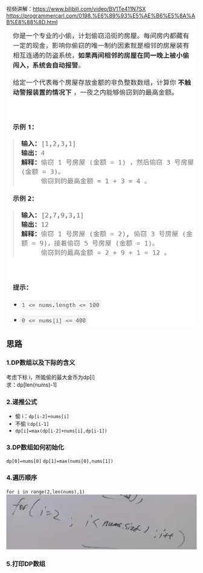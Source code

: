 视频讲解：https://www.bilibili.com/video/BV1Te411N7SX
https://programmercarl.com/0198.%E6%89%93%E5%AE%B6%E5%8A%AB%E8%88%8D.html  
![img.png](img.png)

## 思路
### 1.DP数组以及下际的含义
考虑下标 i，所能偷的最大金币为dp[i]  
求：dp[len(nums)-1]
### 2.递推公式
- 偷 i：`dp[i-2]+nums[i]`  
- 不偷 i:`dp[i-1]`  
- `dp[i]=max(dp[i-2]+nums[i],dp[i-1])`

### 3.DP数组如何初始化
`dp[0]=nums[0]`
`dp[1]=max(nums[0],nums[1])`

### 4.遍历顺序
`for i in range(2,len(nums),1)`
![img_1.png](img_1.png)
### 5.打印DP数组